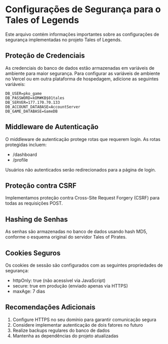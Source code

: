 # Configurações de Segurança para o Tales of Legends

Este arquivo contém informações importantes sobre as configurações de segurança implementadas no projeto Tales of Legends.

## Proteção de Credenciais

As credenciais do banco de dados estão armazenadas em variáveis de ambiente para maior segurança. Para configurar as variáveis de ambiente no Vercel ou em outra plataforma de hospedagem, adicione as seguintes variáveis:

```
DB_USER=pko_game
DB_PASSWORD=kOM#KB$01tales
DB_SERVER=177.170.70.133
DB_ACCOUNT_DATABASE=AccountServer
DB_GAME_DATABASE=GameDB
```

## Middleware de Autenticação

O middleware de autenticação protege rotas que requerem login. As rotas protegidas incluem:
- /dashboard
- /profile

Usuários não autenticados serão redirecionados para a página de login.

## Proteção contra CSRF

Implementamos proteção contra Cross-Site Request Forgery (CSRF) para todas as requisições POST.

## Hashing de Senhas

As senhas são armazenadas no banco de dados usando hash MD5, conforme o esquema original do servidor Tales of Pirates.

## Cookies Seguros

Os cookies de sessão são configurados com as seguintes propriedades de segurança:
- httpOnly: true (não acessível via JavaScript)
- secure: true em produção (enviado apenas via HTTPS)
- maxAge: 7 dias

## Recomendações Adicionais

1. Configure HTTPS no seu domínio para garantir comunicação segura
2. Considere implementar autenticação de dois fatores no futuro
3. Realize backups regulares do banco de dados
4. Mantenha as dependências do projeto atualizadas
